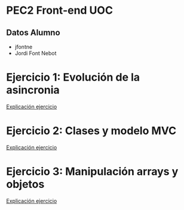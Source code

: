 # PEC2 Front-end UOC
## Datos Alumno
* jfontne
* Jordi Font Nebot

# Ejercicio 1: Evolución de la asincronia
[Explicación ejercicio](PEC2_Ej1)

# Ejercicio 2: Clases y modelo MVC
[Explicación ejercicio](PEC2_Ej2)

# Ejercicio 3: Manipulación arrays y objetos
[Explicación ejercicio](PEC2_Ej3)